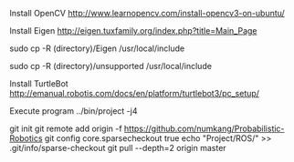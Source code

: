 Install OpenCV
http://www.learnopencv.com/install-opencv3-on-ubuntu/

Install Eigen
http://eigen.tuxfamily.org/index.php?title=Main_Page

sudo cp -R (directory)/Eigen /usr/local/include

sudo cp -R (directory)/unsupported /usr/local/include

Install TurtleBot
http://emanual.robotis.com/docs/en/platform/turtlebot3/pc_setup/

Execute program
../bin/project -j4 


git init
git remote add origin -f https://github.com/numkang/Probabilistic-Robotics
git config core.sparsecheckout true
echo "Project/ROS/" >> .git/info/sparse-checkout
git pull --depth=2 origin master
